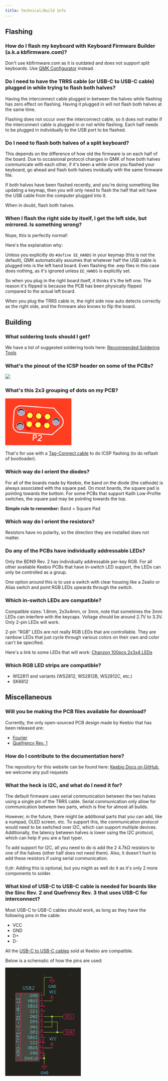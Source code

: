 ```yaml
---
title: Technical/Build Info
---
```


## Flashing

### How do I flash my keyboard with Keyboard Firmware Builder (a.k.a kbfirmware.com)?
Don't use kbfirmware.com as it is outdated and does not support split keyboards. Use [QMK Configurator](https://config.qmk.fm/) instead.

### Do I need to have the TRRS cable (or USB-C to USB-C cable) plugged in while trying to flash both halves?
Having the interconnect cable plugged in between the halves while flashing has zero effect on flashing. Having it plugged in will not flash both halves at the same time.

Flashing does not occur over the interconnect cable, so it does not matter if the interconnect cable is plugged in or not while flashing. Each half needs to be plugged in individually to the USB port to be flashed.

### Do I need to flash both halves of a split keyboard?

This depends on the difference of how old the firmware is on each half of the board. Due to occaisional protocol changes in QMK of how both halves communicate with each other, if it's been a while since you flashed your keyboard, go ahead and flash both halves invidually with the same firmware file.

If both halves have been flashed recently, and you're doing something like updating a keymap, then you will only need to flash the half that will have the USB cable from the computer plugged into it.

When in doubt, flash both halves.

### When I flash the right side by itself, I get the left side, but mirrored. Is something wrong?

Nope, this is perfectly normal!

Here's the explanation why:  

Unless you explicitly do `#define EE_HANDS` in your keymap \(this is not the default\), QMK automatically assumes that whatever half the USB cable is plugged into is the left hand board. Even flashing the .eep files in this case does nothing, as it's ignored unless `EE_HANDS` is explicitly set.

So when you plug in the right board itself, it thinks it's the left one. The reason it's flipped is because the PCB has been physically flipped compared to the actual left board.

When you plug the TRRS cable in, the right side now auto detects correctly as the right side, and the firmware also knows to flip the board.

## Building

### What soldering tools should I get?

We have a list of suggested soldering tools here: [Recommended Soldering Tools](../soldering-tools)

### What's the pinout of the ICSP header on some of the PCBs?
![](./../assets/ICSP_header.png)

### What's this 2x3 grouping of dots on my PCB?

![](./../assets/images/misc/tag-connect.png)

That's for use with a [Tag-Connect cable](https://www.tag-connect.com/product-category/products/cables/6-pin-target) to do ICSP flashing (to do reflash of bootloader).

### Which way do I orient the diodes?
For all of the boards made by Keebio, the band on the diode (the cathode) is always associated with the square pad. On most boards, the square pad is pointing towards the bottom. For some PCBs that support Kailh Low-Profile switches, the square pad may be pointing towards the top.

**Simple rule to remember:** Band = Square Pad

### Which way do I orient the resistors?
Resistors have no polarity, so the direction they are installed does not matter.

### Do any of the PCBs have individually addressable LEDs?
Only the BDN9 Rev. 2 has individually addressable per-key RGB. For all other available Keebio PCBs that have in-switch LED support, the LEDs can only be controlled as a group.

One option around this is to use a switch with clear housing like a Zealio or Alias switch and point RGB LEDs upwards through the switch.

### Which in-switch LEDs are compatible?
Compatible sizes: 1.8mm, 2x3x4mm, or 3mm, note that sometimes the 3mm LEDs can interfere with the keycaps. Voltage should be around 2.7V to 3.3V. Only 2-pin LEDs will work.

2-pin "RGB" LEDs are not really RGB LEDs that are controllable. They are rainbow LEDs that just cycle through various colors on their own and color can't be specified.

Here's a link to some LEDs that will work: [Chanzon 100pcs 2x3x4 LEDs](https://amzn.to/3y9Jgf1)

### Which RGB LED strips are compatible?
- WS2811 and variants (WS2812, WS2812B, WS2812C, etc.)
- SK6812

## Miscellaneous

### Will you be making the PCB files available for download?
Currently, the only open-sourced PCB design made by Keebio that has been released are:

- [Fourier](https://github.com/keebio/fourier)
- [Quefrency Rev. 1](https://github.com/keebio/quefrency-rev1-pcb)

### How do I contribute to the documentation here?
The repository for this website can be found here: [Keebio Docs on GitHub](https://github.com/keebio/keebio-docs/), we welcome any pull requests

### What the heck is I2C, and what do I need it for?
The default firmware uses serial communication between the two halves using a single pin of the TRRS cable. Serial communication only allow for communication between two parts, which is fine for almost all builds.

However, in the future, there might be additional parts that you can add, like a numpad, OLED screen, etc. To support this, the communication protocol would need to be switched over I2C, which can support multiple devices. Additionally, the latency between halves is lower using the I2C protocol, which can help if you are a fast typer.

To add support for I2C, all you need to do is add the 2 4.7kΩ resistors to one of the halves \(other half does not need them\). Also, it doesn't hurt to add these resistors if using serial communication.

tl;dr: Adding this is optional, but you might as well do it as it's only 2 more components to solder.

### What kind of USB-C to USB-C cable is needed for boards like the Sinc Rev. 2 and Quefrency Rev. 3 that uses USB-C for interconnect?

Most USB-C to USB-C cables should work, as long as they have the following pins in the cable:

- VCC
- GND
- D+
- D-

All the [USB-C to USB-C cables](https://keeb.io/products/usb-c-to-usb-c-cable) sold at Keebio are compatible.

Below is a schematic of how the pins are used:

![](./../assets/images/misc/usb-c-interconnect.png)
